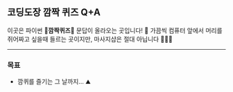 ## 코딩도장 깜짝 퀴즈 Q+A

이곳은 파이썬 🎉__깜짝퀴즈__🎉 문답이 올라오는 곳입니다! 🤨
가끔씩 컴퓨터 앞에서 머리를 쥐어짜고 싶을때 들르는 곳이지만,
마사지샵은 절대 아닙니다 🙅🏻‍♀️

---

### 목표

- 깜퀴를 즐기는 그 날까지... ⛰


